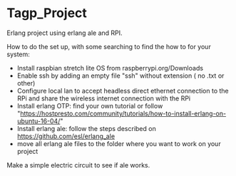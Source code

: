 # Tagp_Project
Erlang project using erlang ale and RPI.

How to do the set up, with some searching to find the how to for your system: 
- Install raspbian stretch lite OS from raspberrypi.org/Downloads
- Enable ssh by adding an empty file "ssh" without extension ( no .txt or other)
- Configure local lan to accept headless direct ethernet connection to the RPi and share the wireless internet connection with the RPi
- Install erlang OTP: find your own tutorial or follow "https://hostpresto.com/community/tutorials/how-to-install-erlang-on-ubuntu-16-04/" 
- Install erlang ale: follow the steps described on https://github.com/esl/erlang_ale
- move all erlang ale files to the folder where you want to work on your project

Make a simple electric circuit to see if ale works.
